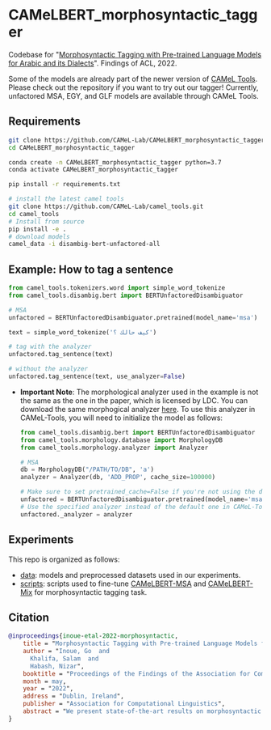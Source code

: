 # CAMeLBERT_morphosyntactic_tagger
Codebase for "[Morphosyntactic Tagging with Pre-trained Language Models for Arabic and its Dialects](https://aclanthology.org/2022.findings-acl.135/)". Findings of ACL, 2022.

Some of the models are already part of the newer version of [CAMeL Tools](https://github.com/CAMeL-Lab/camel_tools). Please check out the repository if you want to try out our tagger! Currently, unfactored MSA, EGY, and GLF models are available through CAMeL Tools.

## Requirements
```bash
git clone https://github.com/CAMeL-Lab/CAMeLBERT_morphosyntactic_tagger.git
cd CAMeLBERT_morphosyntactic_tagger

conda create -n CAMeLBERT_morphosyntactic_tagger python=3.7
conda activate CAMeLBERT_morphosyntactic_tagger

pip install -r requirements.txt

# install the latest camel tools
git clone https://github.com/CAMeL-Lab/camel_tools.git
cd camel_tools
# Install from source
pip install -e .
# download models
camel_data -i disambig-bert-unfactored-all
```

## Example: How to tag a sentence
```python
from camel_tools.tokenizers.word import simple_word_tokenize
from camel_tools.disambig.bert import BERTUnfactoredDisambiguator

# MSA
unfactored = BERTUnfactoredDisambiguator.pretrained(model_name='msa')

text = simple_word_tokenize('كيف حالك ؟')

# tag with the analyzer
unfactored.tag_sentence(text)

# without the analyzer
unfactored.tag_sentence(text, use_analyzer=False)
```
* **Important Note**: The morphological analyzer used in the example is not the same as the one in the paper, which is licensed by LDC. You can download the same morphogical analyzer [here](https://github.com/CAMeL-Lab/CAMeLBERT_morphosyntactic_tagger/releases/tag/v0.0.1). To use this analyzer in CAMeL-Tools, you will need to initialize the model as follows:
  ```python
  from camel_tools.disambig.bert import BERTUnfactoredDisambiguator
  from camel_tools.morphology.database import MorphologyDB
  from camel_tools.morphology.analyzer import Analyzer

  # MSA
  db = MorphologyDB("/PATH/TO/DB", 'a')
  analyzer = Analyzer(db, 'ADD_PROP', cache_size=100000)

  # Make sure to set pretrained_cache=False if you're not using the default analyzer
  unfactored = BERTUnfactoredDisambiguator.pretrained(model_name='msa', pretrained_cache=False)
  # Use the specified analyzer instead of the default one in CAMeL-Tools
  unfactored._analyzer = analyzer
  ```

## Experiments
This repo is organized as follows:
- [data](https://github.com/CAMeL-Lab/CAMeLBERT_morphosyntactic_tagger/releases/tag/v0.0.1): models and preprocessed datasets used in our experiments.
- [scripts](https://github.com/CAMeL-Lab/CAMeLBERT_morphosyntactic_tagger/tree/main/scripts): scripts used to fine-tune [CAMeLBERT-MSA](https://huggingface.co/CAMeL-Lab/bert-base-arabic-camelbert-msa) and [CAMeLBERT-Mix](https://huggingface.co/CAMeL-Lab/bert-base-arabic-camelbert-mix) for morphosyntactic tagging task.
 

## Citation

```bibtex
@inproceedings{inoue-etal-2022-morphosyntactic,
    title = "Morphosyntactic Tagging with Pre-trained Language Models for Arabic and its Dialects",
    author = "Inoue, Go  and
      Khalifa, Salam  and
      Habash, Nizar",
    booktitle = "Proceedings of the Findings of the Association for Computational Linguistics: ACL2022",
    month = may,
    year = "2022",
    address = "Dublin, Ireland",
    publisher = "Association for Computational Linguistics",
    abstract = "We present state-of-the-art results on morphosyntactic tagging across different varieties of Arabic using fine-tuned pre-trained transformer language models. Our models consistently outperform existing systems in Modern Standard Arabic and all the Arabic dialects we study, achieving 2.6% absolute improvement over the previous state-of-the-art in Modern Standard Arabic, 2.8% in Gulf, 1.6% in Egyptian, and 8.3% in Levantine. We explore different training setups for fine-tuning pre-trained transformer language models, including training data size, the use of external linguistic resources, and the use of annotated data from other dialects in a low-resource scenario. Our results show that strategic fine-tuning using datasets from other high-resource dialects is beneficial for a low-resource dialect Additionally, we show that high-quality morphological analyzers as external linguistic resources are beneficial especially in low-resource settings."
}
```